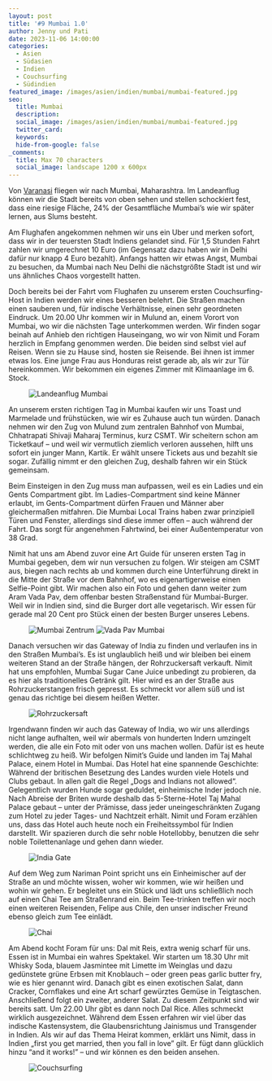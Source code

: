 ```yaml
---
layout: post
title: '#9 Mumbai 1.0'
author: Jenny und Pati
date: 2023-11-06 14:00:00
categories:
  - Asien
  - Südasien
  - Indien
  - Couchsurfing
  - Südindien
featured_image: /images/asien/indien/mumbai/mumbai-featured.jpg
seo:
  title: Mumbai
  description:
  social_image: /images/asien/indien/mumbai/mumbai-featured.jpg
  twitter_card:
  keywords:
  hide-from-google: false
_comments:
  title: Max 70 characters
  social_image: landscape 1200 x 600px
---
```

Von [Varanasi](2023-10-30-varanasi) fliegen wir nach Mumbai, Maharashtra. Im Landeanflug können wir die Stadt bereits von oben sehen und stellen schockiert fest, dass eine riesige Fläche, 24% der Gesamtfläche Mumbai’s wie wir später lernen, aus Slums besteht.

Am Flughafen angekommen nehmen wir uns ein Uber und merken sofort, dass wir in der teuersten Stadt Indiens gelandet sind. Für 1,5 Stunden Fahrt zahlen wir umgerechnet 10 Euro (im Gegensatz dazu haben wir in Delhi dafür nur knapp 4 Euro bezahlt). Anfangs hatten wir etwas Angst, Mumbai zu besuchen, da Mumbai nach Neu Delhi die nächstgrößte Stadt ist und wir uns ähnliches Chaos vorgestellt hatten.

Doch bereits bei der Fahrt vom Flughafen zu unserem ersten Couchsurfing-Host in Indien werden wir eines besseren belehrt. Die Straßen machen einen sauberen und, für indische Verhältnisse, einen sehr geordneten Eindruck. Um 20.00 Uhr kommen wir in Mulund an, einem Vorort von Mumbai, wo wir die nächsten Tage unterkommen werden. Wir finden sogar beinah auf Anhieb den richtigen Hauseingang, wo wir von Nimit und Foram herzlich in Empfang genommen werden. Die beiden sind selbst viel auf Reisen. Wenn sie zu Hause sind, hosten sie Reisende. Bei ihnen ist immer etwas los. Eine junge Frau aus Honduras reist gerade ab, als wir zur Tür hereinkommen. Wir bekommen ein eigenes Zimmer mit Klimaanlage im 6. Stock.

<figure class="img1">
 	<img src="/images/asien/indien/mumbai/mumbai-3.jpg" alt="Landeanflug Mumbai">
</figure>

An unserem ersten richtigen Tag in Mumbai kaufen wir uns Toast und Marmelade und frühstücken, wie wir es Zuhause auch tun würden. Danach nehmen wir den Zug von Mulund zum zentralen Bahnhof von Mumbai, Chhatrapati Shivaji Maharaj Terminus, kurz CSMT. Wir scheitern schon am Ticketkauf – und weil wir vermutlich ziemlich verloren aussehen, hilft uns sofort ein junger Mann, Kartik. Er wählt unsere Tickets aus und bezahlt sie sogar. Zufällig nimmt er den gleichen Zug, deshalb fahren wir ein Stück gemeinsam.

Beim Einsteigen in den Zug muss man aufpassen, weil es ein Ladies und ein Gents Compartment gibt. Im Ladies-Compartment sind keine Männer erlaubt, im Gents-Compartment dürfen Frauen und Männer aber gleichermaßen mitfahren. Die Mumbai Local Trains haben zwar prinzipiell Türen und Fenster, allerdings sind diese immer offen – auch während der Fahrt. Das sorgt für angenehmen Fahrtwind, bei einer Außentemperatur von 38 Grad.

Nimit hat uns am Abend zuvor eine Art Guide für unseren ersten Tag in Mumbai gegeben, dem wir nun versuchen zu folgen. Wir steigen am CSMT aus, biegen nach rechts ab und kommen durch eine Unterführung direkt in die Mitte der Straße vor dem Bahnhof, wo es eigenartigerweise einen Selfie-Point gibt. Wir machen also ein Foto und gehen dann weiter zum Aram Vada Pav, dem offenbar besten Straßenstand für Mumbai-Burger. Weil wir in Indien sind, sind die Burger dort alle vegetarisch. Wir essen für gerade mal 20 Cent pro Stück einen der besten Burger unseres Lebens.

<figure class="img2">
 	<img src="/images/asien/indien/mumbai/mumbai-6.jpg" alt="Mumbai Zentrum">
  <img src="/images/asien/indien/mumbai/mumbai-4.jpg" alt="Vada Pav Mumbai">
</figure>

Danach versuchen wir das Gateway of India zu finden und verlaufen ins in den Straßen Mumbai’s. Es ist unglaublich heiß und wir bleiben bei einem weiteren Stand an der Straße hängen, der Rohrzuckersaft verkauft. Nimit hat uns empfohlen, Mumbai Sugar Cane Juice unbedingt zu probieren, da es hier als traditionelles Getränk gilt. Hier wird es an der Straße aus Rohrzuckerstangen frisch gepresst. Es schmeckt vor allem süß und ist genau das richtige bei diesem heißen Wetter.

<figure class="img1">
 	<img src="/images/asien/indien/mumbai/mumbai-5.jpg" alt="Rohrzuckersaft">
</figure>

Irgendwann finden wir auch das Gateway of India, wo wir uns allerdings nicht lange aufhalten, weil wir abermals von hunderten Indern umzingelt werden, die alle ein Foto mit oder von uns machen wollen. Dafür ist es heute schlichtweg zu heiß. Wir befolgen Nimit’s Guide und landen im Taj Mahal Palace, einem Hotel in Mumbai. Das Hotel hat eine spannende Geschichte: Während der britischen Besetzung des Landes wurden viele Hotels und Clubs gebaut. In allen galt die Regel „Dogs and Indians not allowed“. Gelegentlich wurden Hunde sogar geduldet, einheimische Inder jedoch nie. Nach Abreise der Briten wurde deshalb das 5-Sterne-Hotel Taj Mahal Palace gebaut – unter der Prämisse, dass jeder uneingeschränkten Zugang zum Hotel zu jeder Tages- und Nachtzeit erhält. Nimit und Foram erzählen uns, dass das Hotel auch heute noch ein Freiheitssymbol für Indien darstellt. Wir spazieren durch die sehr noble Hotellobby, benutzen die sehr noble Toilettenanlage und gehen dann wieder.

<figure class="img1">
 	<img src="/images/asien/indien/mumbai/mumbai-7.jpg" alt="India Gate">
</figure>

Auf dem Weg zum Nariman Point spricht uns ein Einheimischer auf der Straße an und möchte wissen, woher wir kommen, wie wir heißen und wohin wir gehen. Er begleitet uns ein Stück und lädt uns schließlich noch auf einen Chai Tee am Straßenrand ein. Beim Tee-trinken treffen wir noch einen weiteren Reisenden, Felipe aus Chile, den unser indischer Freund ebenso gleich zum Tee einlädt.

<figure class="img1">
 	<img src="/images/asien/indien/mumbai/mumbai-2.jpg" alt="Chai">
</figure>

Am Abend kocht Foram für uns: Dal mit Reis, extra wenig scharf für uns. Essen ist in Mumbai ein wahres Spektakel. Wir starten um 18.30 Uhr mit Whisky Soda, blauem Jasmintee mit Limette im Weinglas und dazu gedünstete grüne Erbsen mit Knoblauch – oder green peas garlic butter fry, wie es hier genannt wird. Danach gibt es einen exotischen Salat, dann Cracker, Cornflakes und eine Art scharf gewürztes Gemüse in Teigtaschen. Anschließend folgt ein zweiter, anderer Salat. Zu diesem Zeitpunkt sind wir bereits satt. Um 22.00 Uhr gibt es dann noch Dal Rice. Alles schmeckt wirklich ausgezeichnet. Während dem Essen erfahren wir viel über das indische Kastensystem, die Glaubensrichtung Jainismus und Transgender in Indien. Als wir auf das Thema Heirat kommen, erklärt uns Nimit, dass in Indien „first you get married, then you fall in love” gilt. Er fügt dann glücklich hinzu “and it works!” – und wir können es den beiden ansehen.

<figure class="img1">
 	<img src="/images/asien/indien/mumbai/mumbai-1.jpg" alt="Couchsurfing">
</figure>